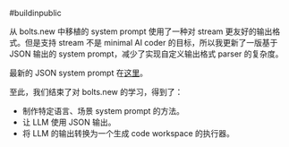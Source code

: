 #buildinpublic

从 bolts.new 中移植的 system prompt 使用了一种对 stream 更友好的输出格式。但是支持 stream 不是 minimal AI coder 的目标，所以我更新了一版基于 JSON 输出的 system prompt，减少了实现自定义输出格式 parser 的复杂度。

最新的 JSON system prompt 在[这里](https://github.com/Yuyz0112/minimal-ai-coder/blob/main/learn-from-bolts-new/json-format-system-prompt.md)。

至此，我们结束了对 bolts.new 的学习，得到了：

- 制作特定语言、场景 system prompt 的方法。
- 让 LLM 使用 JSON 输出。
- 将 LLM 的输出转换为一个生成 code workspace 的执行器。
